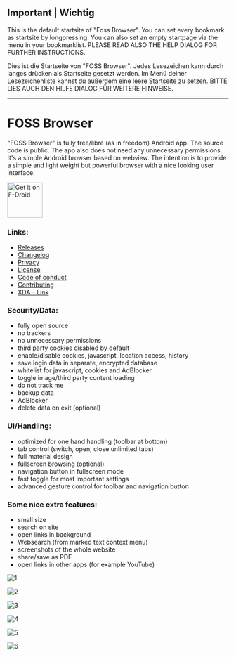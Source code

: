## Important | Wichtig

This is the default startsite of "Foss Browser". You can set every bookmark as startsite by longpressing. You can also set an empty
startpage via the menu in your bookmarklist. PLEASE READ ALSO THE HELP DIALOG FOR FURTHER INSTRUCTIONS.

Dies ist die Startseite von "FOSS Browser". Jedes Lesezeichen kann durch langes drücken als Startseite gesetzt werden. Im Menü
deiner Lesezeichenliste kannst du außerdem eine leere Startseite zu setzen. BITTE LIES AUCH DEN HILFE DIALOG FÜR WEITERE HINWEISE.

--------

# FOSS Browser

"FOSS Browser" is fully free/libre (as in freedom) Android app. The source code is public. The app also does not need any unnecessary
permissions. It's a simple Android browser based on webview. The intention is to provide a simple and light weight but powerful
browser with a nice looking user interface.

<a href="https://f-droid.org/packages/de.baumann.browser/" target="_blank">
<img src="https://f-droid.org/badge/get-it-on.png" alt="Get it on F-Droid" height="80"/></a>


### Links:
- [Releases](https://github.com/scoute-dich/browser/releases)
- [Changelog](https://github.com/scoute-dich/browser/blob/master/CHANGELOG.md)
- [Privacy](https://github.com/scoute-dich/browser/blob/master/PRIVACY.md)
- [License](https://github.com/scoute-dich/browser/blob/master/LICENSE.md)
- [Code of conduct](https://github.com/scoute-dich/browser/blob/master/CODE_OF_CONDUCT.md)
- [Contributing](https://github.com/scoute-dich/browser/blob/master/CONTRIBUTING.md)
- [XDA - Link](http://forum.xda-developers.com/android/apps-games/app-browser-t3500091)


### Security/Data:

- fully open source
- no trackers
- no unnecessary permissions
- third party cookies disabled by default
- enable/disable cookies, javascript, location access, history
- save login data in separate, encrypted database
- whitelist for javascript, cookies and AdBlocker
- toggle image/third party content loading
- do not track me
- backup data
- AdBlocker
- delete data on exit (optional)


### UI/Handling:

- optimized for one hand handling (toolbar at bottom)
- tab control (switch, open, close unlimited tabs)
- full material design
- fullscreen browsing (optional)
- navigation button in fullscreen mode
- fast toggle for most important settings
- advanced gesture control for toolbar and navigation button


### Some nice extra features:

- small size
- search on site
- open links in background
- Websearch (from marked text context menu)
- screenshots of the whole website
- share/save as PDF
- open links in other apps (for example YouTube)


![1](https://github.com/scoute-dich/browser/blob/master/fastlane/metadata/android/de-DE/images/phoneScreenshots/1.jpg)

![2](https://github.com/scoute-dich/browser/blob/master/fastlane/metadata/android/de-DE/images/phoneScreenshots/2.jpg)

![3](https://github.com/scoute-dich/browser/blob/master/fastlane/metadata/android/de-DE/images/phoneScreenshots/3.jpg)

![4](https://github.com/scoute-dich/browser/blob/master/fastlane/metadata/android/de-DE/images/phoneScreenshots/4.jpg)

![5](https://github.com/scoute-dich/browser/blob/master/fastlane/metadata/android/de-DE/images/phoneScreenshots/5.jpg)

![6](https://github.com/scoute-dich/browser/blob/master/fastlane/metadata/android/de-DE/images/phoneScreenshots/6.jpg)